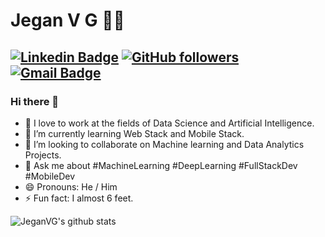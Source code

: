 # Jegan V G 👨‍💻
 [![Linkedin Badge](https://img.shields.io/badge/-JeganVG-blue?style=flat-square&logo=Linkedin&logoColor=white&link=https://www.linkedin.com/in/jegan-v-g/)](https://www.linkedin.com/in/jegan-v-g/)
[![GitHub followers](https://img.shields.io/github/followers/JeganVG?label=Follow&style=social)](https://github.com/JeganVG/?tab=follow)
[![Gmail Badge](https://img.shields.io/badge/-jegan7201@gmail.com-c14438?style=flat-square&logo=Gmail&logoColor=white&link=mailto:jegan7201@gmail.com)](mailto:jegan7201@gmail.com)
---
### Hi there 👋

- 🔭 I love to work at the fields of Data Science and Artificial Intelligence.
- 🌱 I’m currently learning Web Stack and Mobile Stack. 
- 👯 I’m looking to collaborate on Machine learning and Data Analytics Projects.
- 💬 Ask me about #MachineLearning #DeepLearning #FullStackDev #MobileDev 
- 😄 Pronouns: He / Him
- ⚡ Fun fact: I almost 6 feet.

![JeganVG's github stats](https://github-readme-stats.vercel.app/api?username=JeganVG&show_icons=true)
